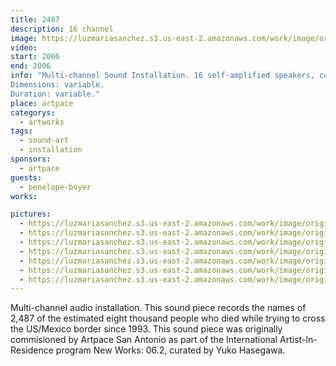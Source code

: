 ```yaml
---
title: 2487
description: 16 channel
image: https://luzmariasanchez.s3.us-east-2.amazonaws.com/work/image/original/2487_vi01.jpg
video: 
start: 2006
end: 2006
info: "Multi-channel Sound Installation. 16 self-amplified speakers, computer, bench, book.
Dimensions: variable.
Duration: variable."
place: artpace
categorys:
  - artworks
tags: 
  - sound-art
  - installation
sponsors:
  - artpace
guests:
  - penelope-boyer
works:

pictures:
  - https://luzmariasanchez.s3.us-east-2.amazonaws.com/work/image/original/2487_vi01.jpg
  - https://luzmariasanchez.s3.us-east-2.amazonaws.com/work/image/original/2487_vi02.jpg
  - https://luzmariasanchez.s3.us-east-2.amazonaws.com/work/image/original/2487_vi03.jpg
  - https://luzmariasanchez.s3.us-east-2.amazonaws.com/work/image/original/2487_vi04.jpg
  - https://luzmariasanchez.s3.us-east-2.amazonaws.com/work/image/original/2487_vi05.jpg
  - https://luzmariasanchez.s3.us-east-2.amazonaws.com/work/image/original/2487_vi06.jpg
  - https://luzmariasanchez.s3.us-east-2.amazonaws.com/work/image/original/2487_vi07.jpg
---
```


Multi-channel audio installation. This sound piece records the names of 2,487 of the estimated eight thousand people who died while trying to cross the US/Mexico border since 1993. This sound piece was originally commisioned by Artpace San Antonio as part of the International Artist-In-Residence program New Works: 06.2, curated by Yuko Hasegawa.